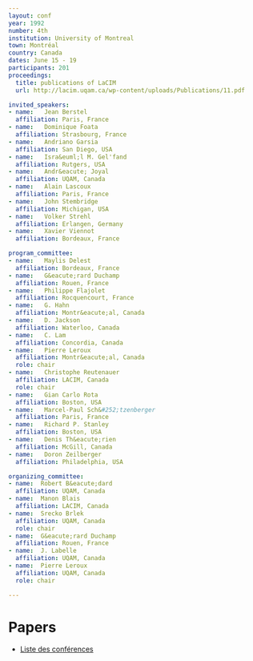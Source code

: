 ```yaml
---
layout: conf
year: 1992
number: 4th
institution: University of Montreal
town: Montréal
country: Canada
dates: June 15 - 19
participants: 201
proceedings:
  title: publications of LaCIM
  url: http://lacim.uqam.ca/wp-content/uploads/Publications/11.pdf

invited_speakers:
- name:   Jean Berstel
  affiliation: Paris, France
- name:   Dominique Foata
  affiliation: Strasbourg, France
- name:   Andriano Garsia
  affiliation: San Diego, USA
- name:   Isra&euml;l M. Gel'fand
  affiliation: Rutgers, USA
- name:   Andr&eacute; Joyal
  affiliation: UQAM, Canada
- name:   Alain Lascoux
  affiliation: Paris, France
- name:   John Stembridge
  affiliation: Michigan, USA
- name:   Volker Strehl
  affiliation: Erlangen, Germany
- name:   Xavier Viennot
  affiliation: Bordeaux, France

program_committee:
- name:   Maylis Delest
  affiliation: Bordeaux, France
- name:   G&eacute;rard Duchamp
  affiliation: Rouen, France
- name:   Philippe Flajolet
  affiliation: Rocquencourt, France
- name:   G. Hahn
  affiliation: Montr&eacute;al, Canada
- name:   D. Jackson
  affiliation: Waterloo, Canada
- name:   C. Lam
  affiliation: Concordia, Canada
- name:   Pierre Leroux
  affiliation: Montr&eacute;al, Canada
  role: chair
- name:   Christophe Reutenauer
  affiliation: LACIM, Canada
  role: chair
- name:   Gian Carlo Rota
  affiliation: Boston, USA
- name:   Marcel-Paul Sch&#252;tzenberger
  affiliation: Paris, France
- name:   Richard P. Stanley
  affiliation: Boston, USA
- name:   Denis Th&eacute;rien
  affiliation: McGill, Canada
- name:   Doron Zeilberger
  affiliation: Philadelphia, USA

organizing_committee:
- name:  Robert B&eacute;dard
  affiliation: UQAM, Canada
- name:  Manon Blais
  affiliation: LACIM, Canada
- name:  Srecko Brlek
  affiliation: UQAM, Canada
  role: chair
- name:  G&eacute;rard Duchamp
  affiliation: Rouen, France
- name:  J. Labelle
  affiliation: UQAM, Canada
- name:  Pierre Leroux
  affiliation: UQAM, Canada
  role: chair

---
```

# Papers

- <A HREF="articles.html">Liste des conf&eacute;rences</A>
